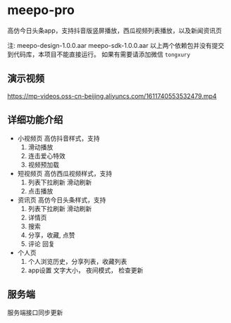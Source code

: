 # meepo-pro
高仿今日头条app，支持抖音版竖屏播放，西瓜视频列表播放，以及新闻资讯页

注:
   meepo-design-1.0.0.aar
   meepo-sdk-1.0.0.aar
   以上两个依赖包并没有提交到代码库，本项目不能直接运行。
   如果有需要请添加微信 ``` tongxury ```

## 演示视频
https://mp-videos.oss-cn-beijing.aliyuncs.com/1611740553532479.mp4

## 详细功能介绍
- 小视频页
  高仿抖音样式，支持
  1. 滑动播放
  2. 连击爱心特效
  3. 视频预加载
- 短视频页
  高仿西瓜视频样式，支持
  1. 列表下拉刷新 滑动刷新
  2. 点击播放
- 资讯页
  高仿今日头条样式，支持
  1. 列表下拉刷新 滑动刷新
  2. 详情页
  3. 搜索
  3. 分享，收藏, 点赞
  4. 评论 回复
- 个人页
  1. 个人浏览历史，分享列表，收藏列表
  2. app设置  文字大小， 夜间模式， 检查更新
  
## 服务端
   
   服务端接口同步更新


